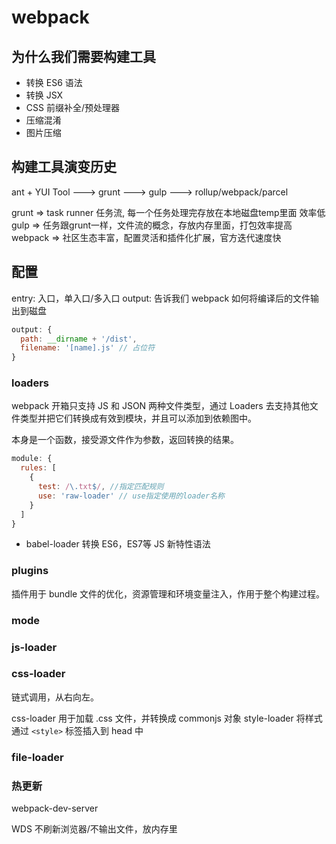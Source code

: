 # webpack

## 为什么我们需要构建工具

* 转换 ES6 语法
* 转换 JSX
* CSS 前缀补全/预处理器
* 压缩混淆
* 图片压缩

## 构建工具演变历史

ant + YUI Tool ---> grunt ---> gulp ---> rollup/webpack/parcel

grunt => task runner 任务流, 每一个任务处理完存放在本地磁盘temp里面 效率低
gulp => 任务跟grunt一样，文件流的概念，存放内存里面，打包效率提高
webpack => 社区生态丰富，配置灵活和插件化扩展，官方迭代速度快

## 配置

entry: 入口，单入口/多入口
output: 告诉我们 webpack 如何将编译后的文件输出到磁盘

```javascript
output: {
  path: __dirname + '/dist',
  filename: '[name].js' // 占位符
}
```

### loaders

webpack 开箱只支持 JS 和 JSON 两种文件类型，通过 Loaders 去支持其他文件类型并把它们转换成有效到模块，并且可以添加到依赖图中。

本身是一个函数，接受源文件作为参数，返回转换的结果。

```JavaScript
module: {
  rules: [
    {
      test: /\.txt$/, //指定匹配规则
      use: 'raw-loader' // use指定使用的loader名称
    }
  ]
}
```

* babel-loader 转换 ES6，ES7等 JS 新特性语法

### plugins

插件用于 bundle 文件的优化，资源管理和环境变量注入，作用于整个构建过程。

### mode

### js-loader

### css-loader

链式调用，从右向左。

css-loader 用于加载 .css 文件，并转换成 commonjs 对象
style-loader 将样式通过 `<style>` 标签插入到 head 中

### file-loader

### 热更新

webpack-dev-server

WDS 不刷新浏览器/不输出文件，放内存里


